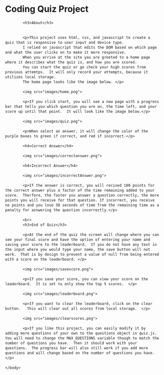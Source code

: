 <!DOCTYPE html>

<html>
      <head>
      </head>
      <body>
            <h1>Coding Quiz Project</h1>
            
            <h3>About</h3>
     
            
            <p>This project uses html, css, and javascript to create a quiz that is responsive to user input and device type.  
            I relied on javascript that edits the DOM based on which page and what the user clicks on to make it more responsive.  
            When you arrive at the site you are greeted to a home page where it describes what the quiz is, and how you are scored. 
            You can start the quiz or go check your high scores from previous attemtps.  It will only record your attempts, because it utilizes local storage. 
            The home page looks like the image below. </p>
            
            <img src="images/home.png">
            
            <p>If you click start, you will see a new page with a progress bar that tells you which question you are on, the time left, and your score up until that point.  It will look like the image below.</p>
            
            <img src="images/quiz.png">
            
            <p>When select an answer, it will change the color of the purple boxes to green if correct, and red if incorrect.</p>
            
            <h4>Correct Answer</h4>
            
            <img src="images/correctanswer.png">
            
            <h4>Incorrect Answer</h4>
            
            <img src="images/incorrectAnswer.png">
            
            <p>If the answer is correct, you will recived 100 points for the correct answer plus a factor of the time remaining added to your score.  Therfore, the faster you answer a question correctly, the more points you will receive for that question. If incorrect, you receive no points and you lose 50 seconds of time from the remaining time as a penalty for asnwering the question incorrectly.</p>
            
            <br>
            <h3>End of Quiz</h3>
            
            <p>At the end of the quiz the screen will change where you can see your final score and have the option of entering your name and saving your score to the leaderboard.  If you do not have any text in the input where you would type your name, the save button will not work.  That is by design to prevent a value of null from being entered with a score on the leaderboard. </p>
            
            <img src="images/savescore.png">
            
            <p>If you save your score, you can view your score on the leaderboard.  It is set to only show the top 5 scores.  </p>
            
            <img src="images/leaderboard.png">
            
            <p>If you want to clear the leaderboard, click on the clear button.   This will clear out all scores from local storage.  </p>
            
            <img src="images/clearscores.png">
            
            <p>If you like this project, you can easily modify it by adding more questions of your own to the questions object in quiz.js.  You will need to change the MAX_QUESTIONS variable though to match the number of questions you have.  Then it should work with your questions.  The progress bar will also still work if you add more questions and will change based on the number of questions you have.  </p>

    </body>
</html>
